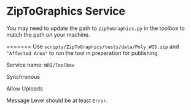 # ZipToGraphics Service

You may need to update the path to `zipToGraphics.py` in the toolbox to match the path on your machine.

=======
Use `scripts/ZipToGraphics/tests/data/Poly_WGS.zip` and `"Affected Area"` to run the tool in preparation for publishing.

Service name: `WRI/Toolbox`

Synchronous

Allow Uploads

Message Level should be at least `Error`.
